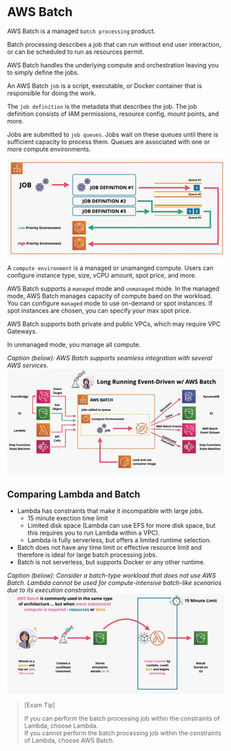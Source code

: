 # AWS Batch

AWS Batch is a managed `batch processing` product.

Batch processing describes a job that can run without end user interaction, or can be scheduled to run as resources permit.

AWS Batch handles the underlying compute and orchestration leaving you to simply define the jobs.

An AWS Batch `job` is a script, executable, or Docker container that is responsible for doing the work.

The `job definition` is the metadata that describes the job. The job definition consists of IAM permissions, resource config, mount points, and more.

Jobs are submitted to `job queues`. Jobs wait on these queues until there is sufficient capacity to process them. Queues are associated with one or more compute environments.

![Batch](../static/images/batch_queues.png)

A `compute environment` is a managed or unamanged compute. Users can configure instance type, size, vCPU amount, spot price, and more.

AWS Batch supports a `managed` mode and `unmanaged` mode. In the managed mode, AWS Batch manages capacity of compute baed on the workload. You can configure `managed` mode to use on-demand or spot instances. If spot instances are chosen, you can specify your max spot price.

AWS Batch supports both private and public VPCs, which may require VPC Gateways.

In unmanaged mode, you manage all compute.

*Caption (below): AWS Batch supports seamless integration with several AWS services.*
![Batch](../static/images/batch_services.png)

## Comparing Lambda and Batch

- Lambda has constraints that make it incompatible with large jobs.
    - 15 minute exection time limit
    - Limited disk space (Lambda can use EFS for more disk space, but this requires you to run Lambda within a VPC).
    - Lambda is fully serverless, but offers a limited runtime selection. 
- Batch does not have any time limit or effective resource limit and therefore is ideal for large batch processing jobs.
- Batch is not serverless, but supports Docker or any other runtime.

*Caption (below): Consider a batch-type workload that does not use AWS Batch. Lambda cannot be used for compute-intensive batch-like scenarios due to its execution constraints.*
![Batch-type workload](../static/images/batch_processwithoutbatch.png)

> [Exam Tip]
>
> If you can perform the batch processing job within the constraints of Lambda, choose Lambda.  
> If you cannot perform the batch processing job within the constraints of Lambda, choose AWS Batch.